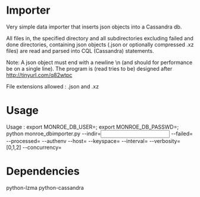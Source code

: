 # Importer
Very simple data importer that inserts json objects into a Cassandra db.

All files in, the specified directory and all subdirectories excluding
failed and done directories, containing
json objects (.json or optionally compressed .xz files) are read and parsed into CQL (Cassandra) statements.

Note: A json object must end with a newline \n (and should for performance
 be on a single line).
 The program is (read tries to be) designed after http://tinyurl.com/q82wtpc

File extensions allowed : .json and .xz

# Usage
Usage :
export MONROE_DB_USER=<user>; export MONROE_DB_PASSWD=<password>; python monroe_dbimporter.py --indir=<input directory of source files> --failed=<output of failed files> --processed=<output of succeded inserts> --authenv  --host=<hostname or ip> --keyspace=<keyspace> --interval=<seconds>  --verbosity=[0,1,2] --concurrency=<number of processes>

# Dependencies
python-lzma
python-cassandra
